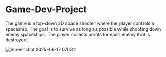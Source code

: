 # Game-Dev-Project
The game is a top-down 2D space shooter where the player controls a spaceship. The goal is to survive as long as possible while shooting down enemy spaceships. The player collects points for each enemy that is destroyed.

![Screenshot 2025-06-17 070311](https://github.com/user-attachments/assets/0f4f35b2-3bb2-4070-b096-eabaeb1d8dad)
